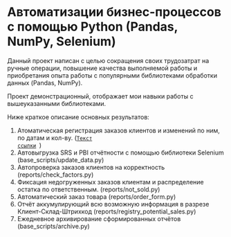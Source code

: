 # Автоматизации бизнес-процессов с помощью Python (Pandas, NumPy, Selenium)

Данный проект написан с целью сокращения своих трудозатрат на ручные операции, повышение качества выполняемой работы и приобретания опыта работы с популярными библиотеками обработки данных (Pandas, NumPy).

Проект демонстрационный, отображает мои навыки работы с вышеуказанными библиотеками.

Ниже краткое описание основных результатов:
1. Атоматическая регистрация заказов клиентов и изменений по ним, по датам и кол-ву. (<code>[Текст ссылки](https://github.com/AlexeyAnanchenko/pandas_work_scripts/blob/main/scripts/base_scripts/registry_factors.py)
</code>)
2. Автовыгрузка SRS и PBI отчётности с помощью библиотеки Selenium (base_scripts/update_data.py)
3. Автопроверка заказов клиентов на корректность (reports/check_factors.py)
4. Фиксация недогруженных заказов клиентам и распределение остатка по ответственным. (reports/not_sold.py)
5. Автоматический заказ товара (reports/order_form.py)
6. Отчёт аккумулирующий всю возможную информация в разрезе Клиент-Склад-Штрихкод (reports/registry_potential_sales.py)
7. Eжедневное архивирование сформированных отчётов (base_scripts/archive.py)